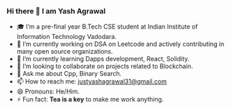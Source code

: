 ### Hi there 👋 I am Yash Agrawal

<!--
**yashagrawal3107/yashagrawal3107** is a ✨ _special_ ✨ repository because its `README.md` (this file) appears on your GitHub profile.
Here are some ideas to get you started:
- 🤔 I’m looking for help with 
-->

- 🎓 I’m a pre-final year B.Tech CSE student at Indian Institute of Information Technology Vadodara.   
- 🔭 I’m currently working on DSA on Leetcode and actively contributing in many open source organizations.
- 🌱 I’m currently learning Dapps development, React, Solidity.
- 👯 I’m looking to collaborate on projects related to Blockchain.
- 💬 Ask me about Cpp, Binary Search.
- 📫 How to reach me: justyashagrawal31@gmail.com
- 😄 Pronouns: He/Him.
- ⚡ Fun fact: **Tea is a key** to make me work anything.

